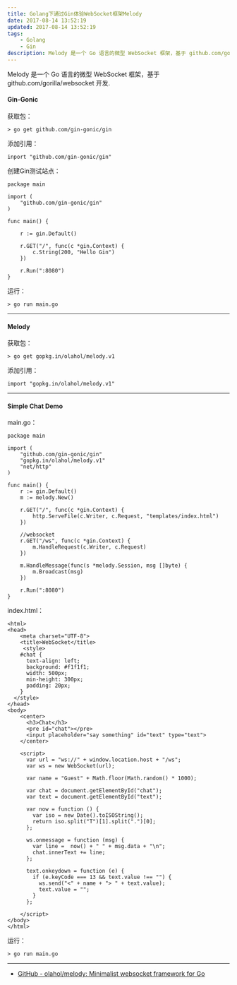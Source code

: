```yaml
---
title: Golang下通过Gin体验WebSocket框架Melody
date: 2017-08-14 13:52:19
updated: 2017-08-14 13:52:19
tags:
	- Golang
	- Gin
description: Melody 是一个 Go 语言的微型 WebSocket 框架，基于 github.com/gorilla/websocket 开发.
---
```


Melody 是一个 Go 语言的微型 WebSocket 框架，基于 github.com/gorilla/websocket 开发.

#### Gin-Gonic

获取包：

```
> go get github.com/gin-gonic/gin
```

添加引用：

```
inport "github.com/gin-gonic/gin"
```

创建Gin测试站点：

```
package main

import (
    "github.com/gin-gonic/gin"
)

func main() {

    r := gin.Default()

    r.GET("/", func(c *gin.Context) {
        c.String(200, "Hello Gin")
    })

    r.Run(":8080")
}
```

运行：

```
> go run main.go
```

***

#### Melody

获取包：

```
> go get gopkg.in/olahol/melody.v1
```

添加引用：

```
import "gopkg.in/olahol/melody.v1"
```

***

#### Simple Chat Demo

main.go：

```
package main

import (
	"github.com/gin-gonic/gin"
	"gopkg.in/olahol/melody.v1"
	"net/http"
)

func main() {
	r := gin.Default()
	m := melody.New()

	r.GET("/", func(c *gin.Context) {
		http.ServeFile(c.Writer, c.Request, "templates/index.html")
	})

	//websocket
	r.GET("/ws", func(c *gin.Context) {
		m.HandleRequest(c.Writer, c.Request)
	})

	m.HandleMessage(func(s *melody.Session, msg []byte) {
		m.Broadcast(msg)
	})

	r.Run(":8080")
}

```

index.html：

```
<html>
<head>
	<meta charset="UTF-8">
	<title>WebSocket</title>
	 <style>
    #chat {
      text-align: left;
      background: #f1f1f1;
      width: 500px;
      min-height: 300px;
      padding: 20px;
    }
  </style>
</head>
<body>
	<center>
      <h3>Chat</h3>
      <pre id="chat"></pre>
      <input placeholder="say something" id="text" type="text">
    </center>

    <script>
      var url = "ws://" + window.location.host + "/ws";
      var ws = new WebSocket(url);

      var name = "Guest" + Math.floor(Math.random() * 1000);

      var chat = document.getElementById("chat");
      var text = document.getElementById("text");

      var now = function () {
        var iso = new Date().toISOString();
        return iso.split("T")[1].split(".")[0];
      };

      ws.onmessage = function (msg) {
        var line =  now() + " " + msg.data + "\n";
        chat.innerText += line;
      };

      text.onkeydown = function (e) {
        if (e.keyCode === 13 && text.value !== "") {
          ws.send("<" + name + "> " + text.value);
          text.value = "";
        }
      };

    </script>
</body>
</html>
```

运行：

```
> go run main.go
```

***

* [GitHub - olahol/melody: Minimalist websocket framework for Go](https://github.com/olahol/melody)
